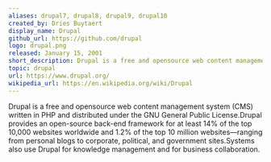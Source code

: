 ```yaml
---
aliases: drupal7, drupal8, drupal9, drupal10
created_by: Dries Buytaert
display_name: Drupal
github_url: https://github.com/drupal
logo: drupal.png
released: January 15, 2001
short_description: Drupal is a free and opensource web content management system written in PHP and distributed under the GNU General Public License.
topic: drupal
url: https://www.drupal.org/
wikipedia_url: https://en.wikipedia.org/wiki/Drupal
---
```

Drupal is a free and opensource web content management system (CMS) written in PHP and distributed under the GNU General Public License.Drupal provides an open-source back-end framework for at least 14% of the top 10,000 websites worldwide and 1.2% of the top 10 million websites—ranging from personal blogs to corporate, political, and government sites.Systems also use Drupal for knowledge management and for business collaboration.

